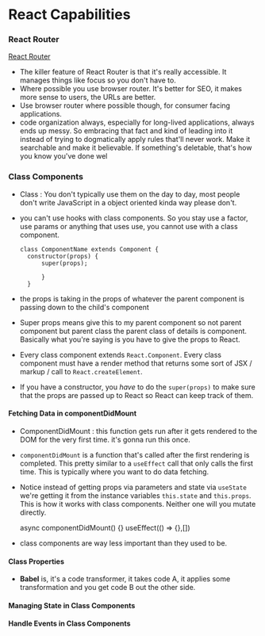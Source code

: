 # React Capabilities

### React Router
[React Router](https://reactrouter.com/)

- The killer feature of React Router is that it's really accessible. It manages things like focus so you don't have to.
- Where possible you use browser router. It's better for SEO, it makes more sense to users, the URLs are better. 
- Use browser router where possible though, for consumer facing applications.
- code organization always, especially for long-lived applications, always ends up messy. So embracing that fact and kind of leading into it instead of trying to dogmatically apply rules that'll never work. Make it searchable and make it believable. If something's deletable, that's how you know you've done wel

### Class Components
- Class : You don't typically use them on the day to day, most people don't write JavaScript in a object oriented kinda way please don't.
- you can't use hooks with class components. So you stay use a factor, use params or anything that uses use, you cannot use with a class component. 

  

      class ComponentName extends Component {
    	constructor(props) {
    		super(props);
    		
    		}
    	}
    
- the props is taking in the props of whatever the parent component is passing down to the child's component
- Super props means give this to my parent component so not parent component but parent class the parent class of details is component. Basically what you're saying is you have to give the props to React.

-  Every class component extends  `React.Component`. Every class component must have a render method that returns some sort of JSX / markup / call to  `React.createElement`.
- If you have a constructor, you _have_ to do the `super(props)` to make sure that the props are passed up to React so React can keep track of them.

#### Fetching Data in componentDidMount
- ComponentDidMount  : this function gets run after it gets rendered to the DOM for the very first time. it's gonna run this once.
- `componentDidMount` is a function that's called after the first rendering is completed. This pretty similar to a `useEffect` call that only calls the first time. This is typically where you want to do data fetching.
- Notice instead of getting props via parameters and state via `useState` we're getting it from the instance variables `this.state` and `this.props`. This is how it works with class components. Neither one will you mutate directly.

    async  componentDidMount()  {}
    useEffect(()  =>  {},[])

- class components are way less important than they used to be.

#### Class Properties
-  **Babel** is, it's a code transformer, it takes code A, it applies some transformation and you get code B out the other side.

####  Managing State in Class Components
####  Handle Events in Class Components
